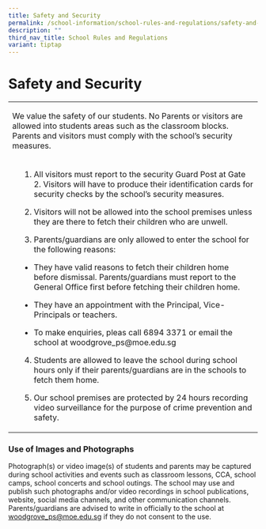 ```yaml
---
title: Safety and Security
permalink: /school-information/school-rules-and-regulations/safety-and-security/
description: ""
third_nav_title: School Rules and Regulations
variant: tiptap
---
```

<h1><strong>Safety and Security</strong></h1>
<table style="minWidth: 75px">
<colgroup>
<col>
<col>
<col>
</colgroup>
<tbody>
<tr>
<td rowspan="1" colspan="3">
<p>We value the safety of our students. No Parents or visitors are allowed
into students areas such as the classroom blocks. Parents and visitors
must comply with the school’s security measures.</p>
</td>
</tr>
<tr>
<td rowspan="1" colspan="1">
<p></p>
</td>
<td rowspan="1" colspan="2">
<ol data-tight="true" class="tight">
<li>
<p>All visitors must report to the security Guard Post at Gate 2. Visitors
will have to produce their identification cards for security checks by
the school’s security measures.</p>
</li>
</ol>
<ol start="2" data-tight="true" class="tight">
<li>
<p>Visitors will not be allowed into the school premises unless they are
there to fetch their children who are unwell.</p>
</li>
</ol>
<ol start="3" data-tight="true" class="tight">
<li>
<p>Parents/guardians are only allowed to enter the school for the following
reasons:</p>
</li>
</ol>
<ul data-tight="true" class="tight">
<li>
<p>They have valid reasons to fetch their children home before dismissal.
Parents/guardians must report to the General Office first before fetching
their children home.</p>
</li>
<li>
<p>They have an appointment with the Principal, Vice-Principals or teachers.</p>
</li>
<li>
<p>To make enquiries, pleas call 6894 3371 or email the school at <a rel="noopener noreferrer nofollow" target="_blank">woodgrove_ps@moe.edu.sg</a>
</p>
<p></p>
</li>
</ul>
<ol start="4" data-tight="true" class="tight">
<li>
<p>Students are allowed to leave the school during school hours only if their
parents/guardians are in the schools to fetch them home.</p>
</li>
<li>
<p>Our school premises are protected by 24 hours recording video surveillance
for the purpose of crime prevention and safety.</p>
</li>
</ol>
</td>
</tr>
</tbody>
</table>
<h3>Use of Images and Photographs</h3>
<p>Photograph(s) or video image(s) of students and parents may be captured
during school activities and events such as classroom lessons, CCA, school
camps, school concerts and school outings. The school may use and publish
such photographs and/or video recordings in school publications, website,
social media channels, and other communication channels. Parents/guardians
are advised to write in officially to the school at <a href="mailto:woodgrove_ps@moe.edu.sg" rel="noopener noreferrer nofollow" target="_blank">woodgrove_ps@moe.edu.sg</a> if they
do not consent to the use.</p>